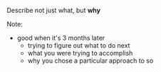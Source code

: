 Describe not just what, but **why**

Note:
- good when it's 3 months later
    - trying to figure out what to do next
    - what you were trying to accomplish
    - why you chose a particular approach to so
